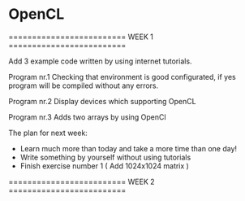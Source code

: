 # OpenCL
========================= WEEK 1 =========================

Add 3 example code written by using internet tutorials.

Program nr.1
Checking that environment is good configurated, if yes program will be compiled without any errors.

Program nr.2
Display devices which supporting OpenCL

Program nr.3
Adds two arrays by using OpenCl

The plan for next week:
- Learn much more than today and take a more time than one day!
- Write something by yourself without using tutorials
- Finish exercise number 1 (  Add 1024x1024 matrix  )

========================= WEEK 2 =========================
